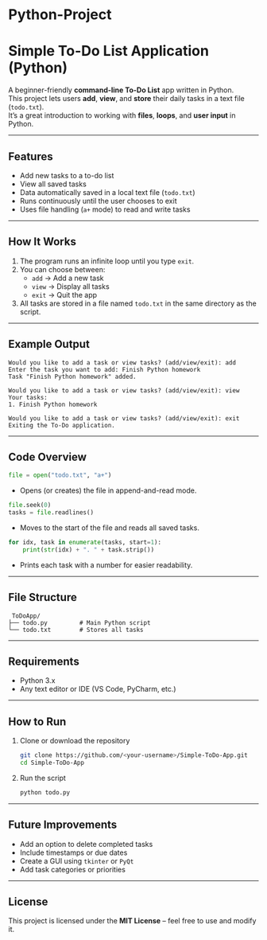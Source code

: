 # Python-Project

# Simple To-Do List Application (Python)

A beginner-friendly **command-line To-Do List** app written in Python.  
This project lets users **add**, **view**, and **store** their daily tasks in a text file (`todo.txt`).  
It’s a great introduction to working with **files**, **loops**, and **user input** in Python.

---

## Features

- Add new tasks to a to-do list  
- View all saved tasks  
- Data automatically saved in a local text file (`todo.txt`)  
- Runs continuously until the user chooses to exit  
- Uses file handling (`a+` mode) to read and write tasks  

---

## How It Works

1. The program runs an infinite loop until you type `exit`.  
2. You can choose between:
   - `add` → Add a new task  
   - `view` → Display all tasks  
   - `exit` → Quit the app  
3. All tasks are stored in a file named `todo.txt` in the same directory as the script.

---

## Example Output

```
Would you like to add a task or view tasks? (add/view/exit): add
Enter the task you want to add: Finish Python homework
Task "Finish Python homework" added.

Would you like to add a task or view tasks? (add/view/exit): view
Your tasks:
1. Finish Python homework

Would you like to add a task or view tasks? (add/view/exit): exit
Exiting the To-Do application.
```

---

## Code Overview

```python
file = open("todo.txt", "a+")
```
- Opens (or creates) the file in append-and-read mode.

```python
file.seek(0)
tasks = file.readlines()
```
- Moves to the start of the file and reads all saved tasks.

```python
for idx, task in enumerate(tasks, start=1):
    print(str(idx) + ". " + task.strip())
```
- Prints each task with a number for easier readability.

---

## File Structure

```
 ToDoApp/
├── todo.py         # Main Python script
└── todo.txt        # Stores all tasks
```

---

## Requirements

- Python 3.x  
- Any text editor or IDE (VS Code, PyCharm, etc.)

---

##  How to Run

1. Clone or download the repository  
   ```bash
   git clone https://github.com/<your-username>/Simple-ToDo-App.git
   cd Simple-ToDo-App
   ```
2. Run the script  
   ```bash
   python todo.py
   ```

---

##  Future Improvements

- Add an option to delete completed tasks  
- Include timestamps or due dates  
- Create a GUI using `tkinter` or `PyQt`  
- Add task categories or priorities  

---

##  License

This project is licensed under the **MIT License** – feel free to use and modify it.
